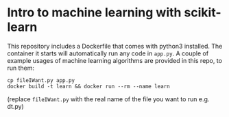 # Intro to machine learning with scikit-learn

This repository includes a Dockerfile that comes with python3 installed.
The container it starts will automatically run any code in `app.py`. A couple of example usages of machine learning algorithms are provided in this repo, to run them:

    cp fileIWant.py app.py
    docker build -t learn && docker run --rm --name learn

(replace `fileIWant.py` with the real name of the file you want to run e.g. dt.py)
